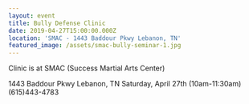 ```yaml
---
layout: event
title: Bully Defense Clinic
date: 2019-04-27T15:00:00.000Z
location: 'SMAC - 1443 Baddour Pkwy Lebanon, TN'
featured_image: /assets/smac-bully-seminar-1.jpg
---
```

Clinic is at SMAC (Success Martial Arts Center)

1443 Baddour Pkwy Lebanon, TN
Saturday, April 27th (10am-11:30am)
(615)443-4783
